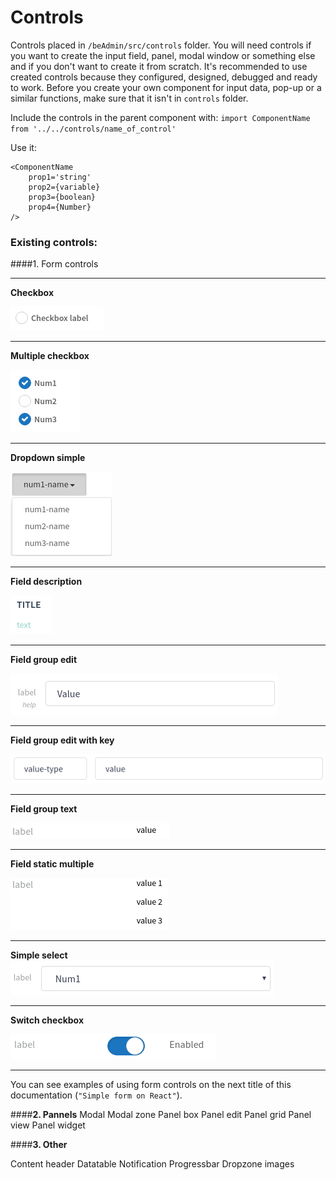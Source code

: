# Controls 

Controls placed in `/beAdmin/src/controls` folder. You will need controls if you want to create the input field, panel, modal window or something else and if you don't want to create it from scratch. 
It's recommended to use created controls because they configured, designed, debugged and ready to work. 
Before you create your own component for input data, pop-up or a similar functions, make sure that it isn't in `controls` folder. 

Include the controls in the parent component with: 
`import ComponentName from '../../controls/name_of_control'`

Use it: 

```
<ComponentName
    prop1='string'
    prop2={variable}
    prop3={boolean}
    prop4={Number}
/>

```


### Existing controls: 

####1. Form controls
___
**Checkbox**

![](/assets/1.png)
___
**Multiple checkbox**

![](/assets/2.png)
___

**Dropdown simple**

![](/assets/3.png)
___

**Field description**

![](/assets/4.png)
___

**Field group edit**

![](/assets/5.png)
___


**Field group edit with key**

![](/assets/6.png)
___

**Field group text**

![](/assets/7.png)
___

**Field static multiple**

![](/assets/8.png)
___

**Simple select**
![](/assets/9.png)
___

**Switch checkbox**

![](/assets/10.png)

___

You can see examples of using form controls on the next title of this documentation (`"Simple form on React"`).

####**2. Pannels**
Modal
Modal zone
Panel box
Panel edit
Panel grid
Panel view 
Panel widget

####**3. Other**

Content header
Datatable
Notification
Progressbar
Dropzone images